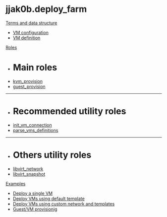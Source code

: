 # jjak0b.deploy_farm

[Terms and data structure]()

  * [VM configuration](objects/vm_configuration.md)
  * [VM definition](objects/vm_definition.md)

[Roles]()
  
  * # Main roles 
  * [kvm_provision](../roles/kvm_provision/README.md)
  * [guest_provision](../roles/guest_provision/README.md)
  - - - -
  * # Recommended utility roles
  * [init_vm_connection](../roles/init_vm_connection/README.md)
  * [parse_vms_definitions](../roles/parse_vms_definitions/README.md)
  - - - -
  * # Others utility roles
  * [libvirt_network](../roles/libvirt_network/README.md)
  * [libvirt_snapshot](../roles/libvirt_snapshot/README.md)

[Examples]()

  * [Deploy a single VM](examples/01_deploy_single_vm.md)
  * [Deploy VMs using default template](examples/02_deploy_multiple_vms_default.md)
  * [Deploy VMs using custom network and templates](examples/03_deploy_multiple_vms_custom.md)
  * [Guest/VM provisionig](examples/04_guest_provisioning.md)
